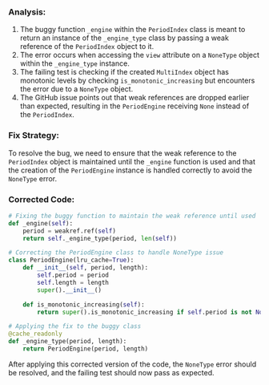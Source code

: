 ### Analysis:
1. The buggy function `_engine` within the `PeriodIndex` class is meant to return an instance of the `_engine_type` class by passing a weak reference of the `PeriodIndex` object to it.
2. The error occurs when accessing the `view` attribute on a `NoneType` object within the `_engine_type` instance.
3. The failing test is checking if the created `MultiIndex` object has monotonic levels by checking `is_monotonic_increasing` but encounters the error due to a `NoneType` object.
4. The GitHub issue points out that weak references are dropped earlier than expected, resulting in the `PeriodEngine` receiving `None` instead of the `PeriodIndex`.

### Fix Strategy:
To resolve the bug, we need to ensure that the weak reference to the `PeriodIndex` object is maintained until the `_engine` function is used and that the creation of the `PeriodEngine` instance is handled correctly to avoid the `NoneType` error.

### Corrected Code:
```python
# Fixing the buggy function to maintain the weak reference until used
def _engine(self):
    period = weakref.ref(self)
    return self._engine_type(period, len(self))

# Correcting the PeriodEngine class to handle NoneType issue
class PeriodEngine(lru_cache=True):
    def __init__(self, period, length):
        self.period = period
        self.length = length
        super().__init__()

    def is_monotonic_increasing(self):
        return super().is_monotonic_increasing if self.period is not None else False

# Applying the fix to the buggy class
@cache_readonly 
def _engine_type(period, length):
    return PeriodEngine(period, length)
```

After applying this corrected version of the code, the `NoneType` error should be resolved, and the failing test should now pass as expected.